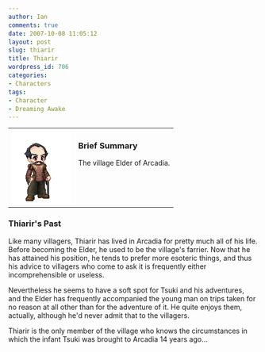 ```yaml
---
author: Ian
comments: true
date: 2007-10-08 11:05:12
layout: post
slug: thiarir
title: Thiarir
wordpress_id: 706
categories:
- Characters
tags:
- Character
- Dreaming Awake
---
```


<table border="0" cellspacing="10">
<tr>
<td valign="top"><img src="/characters/avatars/thiarir.png" /></td>
<td valign="top">
<h3>Brief Summary</h3>
<p>The village Elder of Arcadia. </p></td>
</tr>
</table>
<h3>Thiarir&#039;s Past</h3>
<p>Like many villagers, Thiarir has lived in Arcadia for pretty much all of his life. Before becoming the Elder, he used to be the village&#039;s farrier. Now that he has attained his position, he tends to prefer more esoteric things, and thus his advice to villagers who come to ask it is frequently either incomprehensible or useless. </p>
<p>Nevertheless he seems to have a soft spot for Tsuki and his adventures, and the Elder has frequently accompanied the young man on trips taken for no reason at all other than for the adventure of it. He quite enjoys them, actually, although he&#039;d never admit that to the villagers. </p>
<p>Thiarir is the only member of the village who knows the circumstances in which the infant Tsuki was brought to Arcadia 14 years ago...</p>